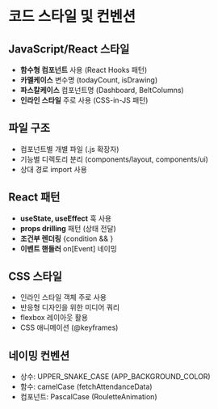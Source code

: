 # 코드 스타일 및 컨벤션

## JavaScript/React 스타일
- **함수형 컴포넌트** 사용 (React Hooks 패턴)
- **카멜케이스** 변수명 (todayCount, isDrawing)
- **파스칼케이스** 컴포넌트명 (Dashboard, BeltColumns)
- **인라인 스타일** 주로 사용 (CSS-in-JS 패턴)

## 파일 구조
- 컴포넌트별 개별 파일 (.js 확장자)
- 기능별 디렉토리 분리 (components/layout, components/ui)
- 상대 경로 import 사용

## React 패턴
- **useState, useEffect** 훅 사용
- **props drilling** 패턴 (상태 전달)
- **조건부 렌더링** {condition && <Component />}
- **이벤트 핸들러** on[Event] 네이밍

## CSS 스타일
- 인라인 스타일 객체 주로 사용
- 반응형 디자인을 위한 미디어 쿼리
- flexbox 레이아웃 활용
- CSS 애니메이션 (@keyframes)

## 네이밍 컨벤션
- 상수: UPPER_SNAKE_CASE (APP_BACKGROUND_COLOR)
- 함수: camelCase (fetchAttendanceData)
- 컴포넌트: PascalCase (RouletteAnimation)